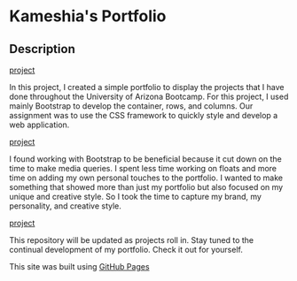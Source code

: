 # Kameshia's Portfolio

## Description

[project](assets/images/index.html.png)

In this project, I created a simple portfolio to display the projects that I have done throughout the University of Arizona Bootcamp. For this project, I used mainly Bootstrap to develop the container, rows, and columns. Our assignment was to use the CSS framework to quickly style and develop a web application. 

[project](assets/images/about.html.png)

I found working with Bootstrap to be beneficial because it cut down on the time to make media queries. I spent less time working on floats and more time on adding my own personal touches to the portfolio. I wanted to make something that showed more than just my portfolio but also focused on my unique and creative style. So I took the time to capture my brand, my personality, and creative style. 

[project](assets/images/portfolio.html.png)


This repository will be updated as projects roll in. Stay tuned to the continual development of my portfolio. Check it out for yourself. 

This site was built using [GitHub Pages](https://kammielatay.github.io/Portfolio/)